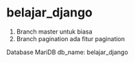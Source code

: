 # belajar_django

1. Branch master untuk biasa
2. Branch pagination ada fitur pagination

Database MariDB
db_name: belajar_django
